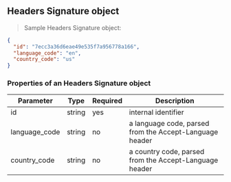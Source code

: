 ## Headers Signature object

> Sample Headers Signature object:

```json
{
  "id": "7ecc3a36d6eae49e535f7a956778a166",
  "language_code": "en",
  "country_code": "us"
}
```

### Properties of an Headers Signature object

Parameter     | Type   | Required | Description
------------- | ------ | -------- | -----------------------------------------------
id            | string |    yes   | internal identifier
language_code | string |    no    | a language code, parsed from the Accept-Language header
country_code  | string |    no    | a country code, parsed from the Accept-Language header
